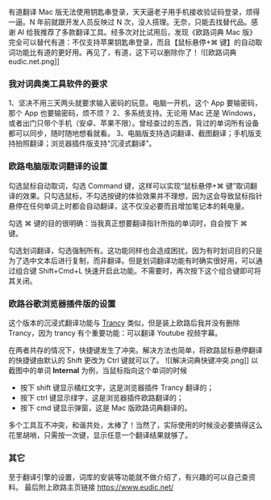 有道翻译 Mac 版无法使用钥匙串登录，天天逼老子用手机接收验证码登录，烦得一逼。N 年前就跟开发人员反映过 N 次，没人搭理。无奈，只能去找替代品。感谢 AI 给我推荐了多款翻译工具。经多次对比试用后，发现《欧路词典 Mac 版》完全可以替代有道：不仅支持苹果钥匙串登录，而且【鼠标悬停+⌘ 键】的自动取词功能比有道的更好用。再见了，有道，这下可以删除你了！
![[欧路词典 eudic.net.png]]

### 我对词典类工具软件的要求

1、坚决不用三天两头就要求输入密码的玩意。电脑一开机，这个 App 要输密码，那个 App 也要输密码，烦不烦？
2、多系统支持。无论用 Mac 还是 Windows，或者出门只带个手机（安卓、苹果不限）。曾经查过的东西，背过的单词所有设备都可以同步，随时随地想看就看。
3、电脑版支持选词翻译、截图翻译；手机版支持拍照翻译；浏览器插件版支持“沉浸式翻译”。

### 欧路电脑版取词翻译的设置

勾选鼠标自动取词，勾选 Command 键，这样可以实现“鼠标悬停+⌘ 键”取词翻译的效果。只勾选鼠标，不勾选按键的体验效果并不理想，因为这会导致鼠标指针悬停在任何单词上时都会自动翻译，这不仅没必要而且增加笔记本的耗电量。

勾选 ⌘ 键的目的很明确：当我真正想要翻译指针所指的单词时，自会按下 ⌘ 键。

勾选划词翻译，勾选强制所有。这功能同样也会造成困扰，因为有时划词目的只是为了选中文本后进行复制，而非翻译。但是划词翻译功能有时确实很好用，可以通过组合键 Shift+Cmd+L 快速开启此功能。不需要时，再次按下这个组合键即可将其关闭。

### 欧路谷歌浏览器插件版的设置

这个版本的沉浸式翻译功能与 [Trancy](https://www.trancy.org/zh-cn/user-guide?) 类似，但是装上欧路后我并没有删除 Trancy，因为 trancy 有个重要功能：可以翻译 Youtube 视频字幕。

在两者共存的情况下，快捷键发生了冲突。解决方法也简单，将欧路鼠标悬停翻译的快捷键由默认的 Shift 更改为 Ctrl 键就可以了。
![[解决词典快键冲突.png]]
以截图中的单词 **Internal** 为例，当鼠标指向这个单词的时候

- 按下 shift 键显示橘红文字，这是浏览器插件 Trancy 翻译的；
- 按下 ctrl 键显示绿字，这是浏览器插件欧路翻译的；
- 按下 cmd 键显示弹窗，这是 Mac 版欧路词典翻译的。

多个工具互不冲突，和谐共处，太棒了！当然了，实际使用的时候没必要搞得这么花里胡哨，只需按一次键，显示任意一个翻译结果就够了。

### 其它

至于翻译引擎的设置，词库的安装等功能就不做介绍了，有兴趣的可以自己查资料。
最后附上欧路主页链接 https://www.eudic.net/
